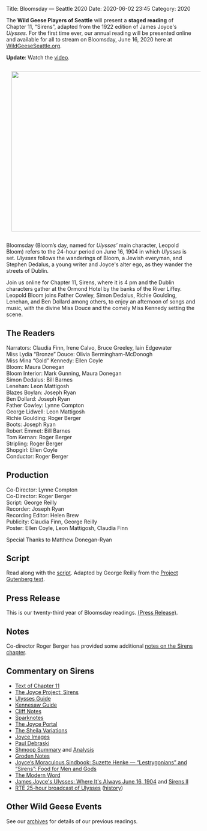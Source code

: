 Title: Bloomsday — Seattle 2020
Date: 2020-06-02 23:45
Category: 2020

The **Wild Geese Players of Seattle** will present a **staged reading** of
Chapter 11, “Sirens”,
adapted from the 1922 edition of James Joyce's *Ulysses*.
For the first time ever,
our annual reading will be presented online
and available for all to stream on Bloomsday, June 16, 2020
here at [WildGeeseSeattle.org](https://www.WildGeeseSeattle.org/).

**Update**: Watch the [video]({filename}2020-video.md).

<div>
 <a href="{filename}/posters/sirens-2020.jpg" title="Download Sirens image" target="_blank">
  <img src="{filename}/posters/sirens-2020-small.jpg" style="padding: 1em 1em 1em 1em;" width="567" height="427"/>
 </a>
</div>

Bloomsday (Bloom’s day, named for *Ulysses’* main character, Leopold Bloom)
refers to the 24-hour period on June 16, 1904
in which *Ulysses* is set.
*Ulysses* follows the wanderings of Bloom, a Jewish everyman,
and Stephen Dedalus, a young writer and Joyce's alter ego,
as they wander the streets of Dublin.

Join us online for Chapter 11, Sirens,
where it is 4 pm
and the Dublin characters gather at the Ormond Hotel
by the banks of the River Liffey.
Leopold Bloom joins Father Cowley, Simon Dedalus, Richie Goulding,
Lenehan, and Ben Dollard among others,
to enjoy an afternoon of songs and music,
with the divine Miss Douce and the comely Miss Kennedy setting the scene.

## The Readers

Narrators: Claudia Finn, Irene Calvo, Bruce Greeley, Iain Edgewater          
Miss Lydia “Bronze” Douce: Olivia Bermingham-McDonogh  
Miss Mina “Gold” Kennedy: Ellen Coyle  
Bloom: Maura Donegan  
Bloom Interior: Mark Gunning, Maura Donegan  
Simon Dedalus: Bill Barnes  
Lenehan: Leon Mattigosh  
Blazes Boylan: Joseph Ryan  
Ben Dollard: Joseph Ryan  
Father Cowley: Lynne Compton                 
George Lidwell: Leon Mattigosh  
Richie Goulding: Roger Berger  
Boots: Joseph Ryan          
Robert Emmet: Bill Barnes            
Tom Kernan: Roger Berger  
Stripling: Roger Berger    
Shopgirl: Ellen Coyle  
Conductor: Roger Berger  

## Production

Co-Director: Lynne Compton  
Co-Director: Roger Berger  
Script: George Reilly  
Recorder: Joseph Ryan  
Recording Editor: Helen Brew  
Publicity: Claudia Finn, George Reilly  
Poster: Ellen Coyle, Leon Mattigosh, Claudia Finn  

Special Thanks to Matthew Donegan-Ryan

## Script

Read along with the [script]({filename}/scripts/sirens.pdf).
Adapted by George Reilly from the
[Project Gutenberg text](https://github.com/WildGeeseSeattle/Ulysses).


## Press Release

This is our twenty-third year of Bloomsday readings.
[(Press Release)]({filename}2020/press-release.md).


## Notes

Co-director Roger Berger has provided some additional
[notes on the Sirens chapter](https://docs.google.com/document/d/1X8enczoPo0AKRWHjNMcg90JeHYHPuaR8wXO1sVyWtT8/edit?usp=sharing).


## Commentary on Sirens

- [Text of Chapter 11](http://www.online-literature.com/james_joyce/ulysses/11/)
- [The Joyce Project: Sirens](http://m.joyceproject.com/chapters/sirens.html)
- [Ulysses Guide](http://www.ulyssesguide.com/11-sirens)
- [Kennesaw Guide](http://web.archive.org/web/20120515105005/http://ksumail.kennesaw.edu:80/~mglosup/ulysses/sirens.htm)
- [Cliff Notes](http://www.cliffsnotes.com/literature/u/ulysses/summary-and-analysis/chapter-11)
- [Sparknotes](http://www.sparknotes.com/lit/ulysses/section11/)
- [The Joyce Portal](http://web.archive.org/web/20130409060521/http://www.robotwisdom.com/jaj/ulysses/index.html#sirens)
- [The Sheila Variations](http://www.sheilaomalley.com/?p=7591)
- [Joyce Images](http://www.joyceimages.com/chapter/11/)
- [Paul Debraski](https://ijustreadaboutthat.wordpress.com/2010/08/02/james-joyce%E2%80%93week-4-ulysses-1922/)
- [Shmoop Summary](https://www.shmoop.com/study-guides/literature/ulysses-joyce/summary/episode-11-sirens) and [Analysis](https://www.shmoop.com/study-guides/literature/ulysses-joyce/summary/sirens-analysis)
- [Groden Notes](http://www.michaelgroden.com/notes/open11.html)
- [Joyce’s Moraculous Sindbook: Suzette Henke — “Lestrygonians” and “Sirens”: Food for Men and  Gods](https://kb.osu.edu/bitstream/handle/1811/24647/JOYCES_MORACULOUS_SINDBOOK.pdf?sequence=1&isAllowed=y)
- [The Modern Word](http://web.archive.org/web/20150423131232/http://www.themodernword.com/joyce/)
- [James Joyce's Ulysses: Where It's Always June 16, 1904](http://loki.stockton.edu/~kinsellt/projects/ulysses/storyReader$48.html) and [Sirens II](http://loki.stockton.edu/~kinsellt/projects/ulysses/storyReader$64.html)
- [RTÉ 25-hour broadcast of Ulysses](http://archive.org/details/Ulysses-Audiobook-Merged)
  ([history](https://www.rte.ie/archives/exhibitions/681-history-of-rte/706-rte-1980s/327476-ulysses-broadcast/))

## Other Wild Geese Events

See our [archives]({filename}/archives.md) for details of our previous readings.
